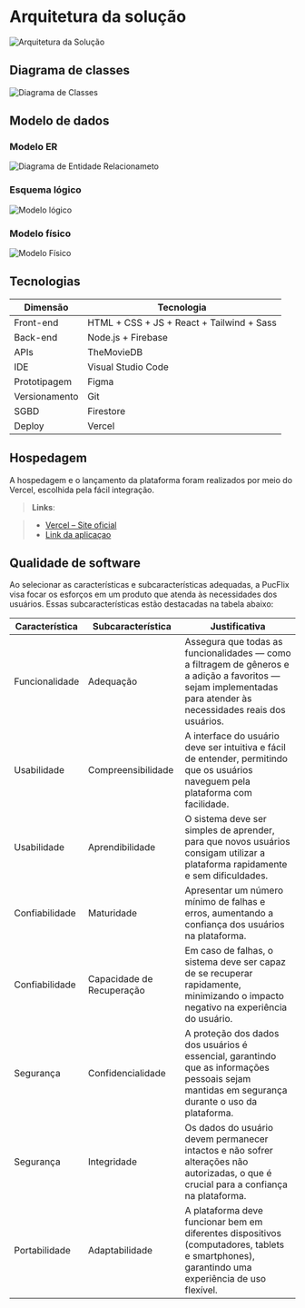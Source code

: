# Arquitetura da solução

![Arquitetura da Solução](images/ArquiteturaSolucaoPucflix.png)

## Diagrama de classes

![Diagrama de Classes](images/DiagramaClassesPucflix.png)

##  Modelo de dados

### Modelo ER

![Diagrama de Entidade Relacionameto](images/DERPucFlix.png)

### Esquema lógico

![Modelo lógico](images/EsquemaLogicoPucFlix.png)

### Modelo físico

![Modelo Físico](images/ModeloFisicoPucFlix.png)

## Tecnologias


| **Dimensão**   | **Tecnologia**  |
| ---            | ---             |
| Front-end      | HTML + CSS + JS + React + Tailwind + Sass |
| Back-end       | Node.js + Firebase |
| APIs | TheMovieDB |
| IDE | Visual Studio Code|
| Prototipagem | Figma |
| Versionamento | Git |
| SGBD           | Firestore |
| Deploy         | Vercel |


## Hospedagem

A hospedagem e o lançamento da plataforma foram realizados por meio do Vercel, escolhida pela fácil integração.

> **Links**:

> - [Vercel – Site oficial](https://vercel.com/)
> - [Link da aplicaçao ](https://2024-2-p3-tidai-pucflix.vercel.app/)

## Qualidade de software

Ao selecionar as características e subcaracterísticas adequadas, a PucFlix visa focar os esforços em um produto que atenda às necessidades dos usuários. Essas subcaracterísticas estão destacadas na tabela abaixo: 

| **Característica**   | **Subcaracterística**  | **Justificativa**  |  
| ---            | ---             |  ---             |
| Funcionalidade | Adequação |Assegura que todas as funcionalidades — como a filtragem de gêneros e a adição a favoritos — sejam implementadas para atender às necessidades reais dos usuários.  |
| Usabilidade | Compreensibilidade |A interface do usuário deve ser intuitiva e fácil de entender, permitindo que os usuários naveguem pela plataforma com facilidade.|
| Usabilidade | Aprendibilidade |O sistema deve ser simples de aprender, para que novos usuários consigam utilizar a plataforma rapidamente e sem dificuldades. |
| Confiabilidade | Maturidade|Apresentar um número mínimo de falhas e erros, aumentando a confiança dos usuários na plataforma. |
| Confiabilidade | Capacidade de Recuperação |Em caso de falhas, o sistema deve ser capaz de se recuperar rapidamente, minimizando o impacto negativo na experiência do usuário.|
| Segurança | Confidencialidade |A proteção dos dados dos usuários é essencial, garantindo que as informações pessoais sejam mantidas em segurança durante o uso da plataforma.|
| Segurança| Integridade |Os dados do usuário devem permanecer intactos e não sofrer alterações não autorizadas, o que é crucial para a confiança na plataforma.|
| Portabilidade| Adaptabilidade |A plataforma deve funcionar bem em diferentes dispositivos (computadores, tablets e smartphones), garantindo uma experiência de uso flexível.|

